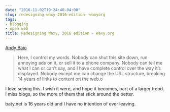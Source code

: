 ```yaml
---
date: "2016-11-02T19:24:40-04:00"
slug: redesigning-waxy-2016-edition--waxyorg
tags:
- blogging
- open web
title: Redesigning Waxy, 2016 edition - Waxy.org
---
```


[Andy Baio](http://waxy.org/2016/11/redesigning-waxy-2016-edition/)

> Here, I control my words. Nobody can shut this site down, run annoying ads on
> it, or sell it to a phone company. Nobody can tell me what I can or can’t say,
> and I have complete control over the way it’s displayed. Nobody except me can
> change the URL structure, breaking 14 years of links to content on the web.o

I love seeing this. I wish it were, and hope it becomes, part of a larger trend.
I miss blogs, so the more of them that stick around the better.

baty.net is 16 years old and I have no intention of ever leaving.

